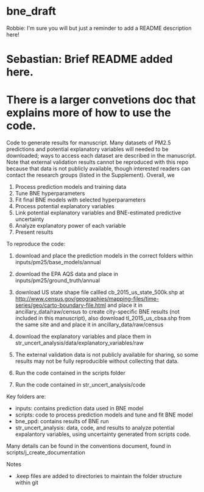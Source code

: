 # bne_draft

Robbie: I'm sure you will but just a reminder to add a README description here!
# Sebastian: Brief README added here. 
# There is a larger convetions doc that explains more of how to use the code. 


Code to generate results for manuscript. Many datasets of PM2.5 predictions and potential explanatory variables will needed to be downloaded; ways to access each dataset are described in the manuscript. Note that external validation results cannot be reproduced with this repo because that data is not publicly available, though interested readers can contact the research groups (listed in the Supplement). Overall, we 
1. Process prediction models and training data
2. Tune BNE hyperparameters
3. Fit final BNE models with selected hyperparameters 
4. Process potential explanatory variables 
5. Link potential explanatory variables and BNE-estimated predictive uncertainty 
6. Analyze explanatory power of each variable 
7. Present results

To reproduce the code: 
1) download and place the prediction models in the correct folders within inputs/pm25/base_models/annual
2) download the EPA AQS data and place in inputs/pm25/ground_truth/annual 
3) download US state shape file callled cb_2015_us_state_500k.shp at http://www.census.gov/geographies/mapping-files/time-series/geo/carto-boundary-file.html and place it in ancillary_data/raw/census
to create city-specific BNE results (not included in this manuscript), also download 
tl_2015_us_cbsa.shp from the same site and and place it in ancillary_data/raw/census

4) download the explanatory variables and place them in str_uncert_analysis/data/explanatory_variables/raw
5) The external validation data is not publicly available for sharing, so some results may not be fully reproducible without collecting that data. 
6) Run the code contained in the scripts folder 
7) Run the code contained in str_uncert_analysis/code

Key folders are: 
* inputs: contains prediction data used in BNE model
* scripts: code to process prediction models and tune and fit BNE model
* bne_ppd: contains results of BNE run
* str_uncert_analysis: data, code, and results to analyze potential expalantory variables, using uncertainty generated from scripts code.

Many details can be found in the conventions document, found in scripts/j_create_documentation

Notes 
* .keep files are added to directories to maintain the folder structure within git